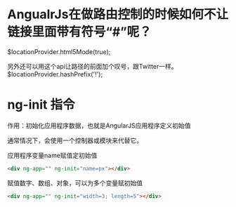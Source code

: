 
# AngualrJs在做路由控制的时候如何不让链接里面带有符号“#”呢？

$locationProvider.html5Mode(true);

另外还可以用这个api让路径的前面加个叹号，跟Twitter一样。
$locationProvider.hashPrefix('!');


# ng-init 指令

作用：初始化应用程序数据，也就是AngularJS应用程序定义初始值

通常情况下，会使用一个控制器或模块来代替它。


应用程序变量name赋值定初始值
```html
<div ng-app="" ng-init="name=px"></div>
```

赋值数字、数组、对象，可以为多个变量赋初始值
```html
<div ng-app="" ng-init="width=3; length=5"></div>
```




